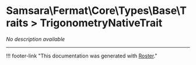# Samsara\Fermat\Core\Types\Base\Traits > TrigonometryNativeTrait

*No description available*



---
!!! footer-link "This documentation was generated with [Roster](https://jordanrl.github.io/Roster/)."